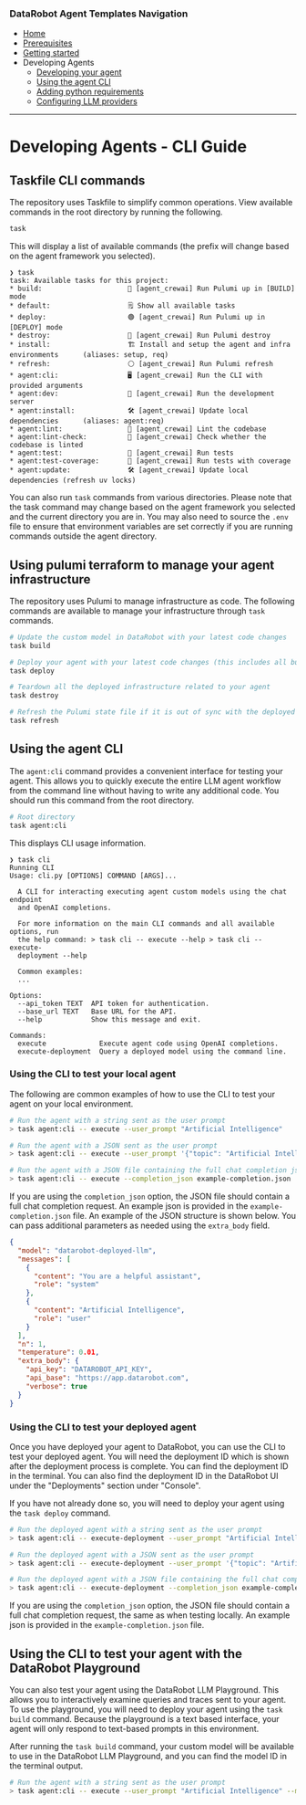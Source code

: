 ### DataRobot Agent Templates Navigation
- [Home](/README.md)
- [Prerequisites](/docs/getting-started-prerequisites.md)
- [Getting started](/docs/getting-started.md)
- Developing Agents
  - [Developing your agent](/docs/developing-agents.md)
  - [Using the agent CLI](/docs/developing-agents-cli.md)
  - [Adding python requirements](/docs/developing-agents-python-requirements.md)
  - [Configuring LLM providers](/docs/developing-agents-llm-providers.md)
---

# Developing Agents - CLI Guide

## Taskfile CLI commands

The repository uses Taskfile to simplify common operations. View available commands in the root directory by running the following.

```bash
task
```

This will display a list of available commands (the prefix will change based on the agent framework you selected).

```
❯ task
task: Available tasks for this project:
* build:                     🔵 [agent_crewai] Run Pulumi up in [BUILD] mode
* default:                   🗒️ Show all available tasks
* deploy:                    🟢 [agent_crewai] Run Pulumi up in [DEPLOY] mode
* destroy:                   🔴 [agent_crewai] Run Pulumi destroy
* install:                   🏗️ Install and setup the agent and infra environments      (aliases: setup, req)
* refresh:                   ⚪️ [agent_crewai] Run Pulumi refresh
* agent:cli:                 🖥️ [agent_crewai] Run the CLI with provided arguments
* agent:dev:                 🔨 [agent_crewai] Run the development server
* agent:install:             🛠️ [agent_crewai] Update local dependencies      (aliases: agent:req)
* agent:lint:                🧹 [agent_crewai] Lint the codebase
* agent:lint-check:          🧹 [agent_crewai] Check whether the codebase is linted
* agent:test:                🧪 [agent_crewai] Run tests
* agent:test-coverage:       🧪 [agent_crewai] Run tests with coverage
* agent:update:              🛠️ [agent_crewai] Update local dependencies (refresh uv locks)
```

You can also run `task` commands from various directories. Please note that the task command may change
based on the agent framework you selected and the current directory you are in. You may also need to source the `.env`
file to ensure that environment variables are set correctly if you are running commands outside the agent directory.

## Using pulumi terraform to manage your agent infrastructure
The repository uses Pulumi to manage infrastructure as code. The following commands are available to manage your
infrastructure through `task` commands.

```bash
# Update the custom model in DataRobot with your latest code changes
task build
```

```bash
# Deploy your agent with your latest code changes (this includes all build steps)
task deploy
```

```bash
# Teardown all the deployed infrastructure related to your agent
task destroy
```

```bash
# Refresh the Pulumi state file if it is out of sync with the deployed infrastructure
task refresh
```


## Using the agent CLI

The `agent:cli` command provides a convenient interface for testing your agent. This allows you to quickly execute
the entire LLM agent workflow from the command line without having to write any additional code. You should run this
command from the root directory.

```bash
# Root directory
task agent:cli
```

This displays CLI usage information.

```
❯ task cli
Running CLI
Usage: cli.py [OPTIONS] COMMAND [ARGS]...

  A CLI for interacting executing agent custom models using the chat endpoint
  and OpenAI completions.

  For more information on the main CLI commands and all available options, run
  the help command: > task cli -- execute --help > task cli -- execute-
  deployment --help

  Common examples:
  ...

Options:
  --api_token TEXT  API token for authentication.
  --base_url TEXT   Base URL for the API.
  --help            Show this message and exit.

Commands:
  execute             Execute agent code using OpenAI completions.
  execute-deployment  Query a deployed model using the command line.
```

### Using the CLI to test your local agent
The following are common examples of how to use the CLI to test your agent on your local environment.

```bash
# Run the agent with a string sent as the user prompt
> task agent:cli -- execute --user_prompt "Artificial Intelligence"
```

```bash
# Run the agent with a JSON sent as the user prompt
> task agent:cli -- execute --user_prompt '{"topic": "Artificial Intelligence"}'
```

```bash
# Run the agent with a JSON file containing the full chat completion json
> task agent:cli -- execute --completion_json example-completion.json
```

If you are using the `completion_json` option, the JSON file should contain a full chat completion request.
An example json is provided in the `example-completion.json` file. An example of the JSON structure is shown below.
You can pass additional parameters as needed using the `extra_body` field.

```json
{
  "model": "datarobot-deployed-llm",
  "messages": [
    {
      "content": "You are a helpful assistant",
      "role": "system"
    },
    {
      "content": "Artificial Intelligence",
      "role": "user"
    }
  ],
  "n": 1,
  "temperature": 0.01,
  "extra_body": {
    "api_key": "DATAROBOT_API_KEY",
    "api_base": "https://app.datarobot.com",
    "verbose": true
  }
}
```

### Using the CLI to test your deployed agent
Once you have deployed your agent to DataRobot, you can use the CLI to test your deployed agent. You will need the
deployment ID which is shown after the deployment process is complete. You can find the deployment ID in the terminal.
You can also find the deployment ID in the DataRobot UI under the "Deployments" section under "Console". 

If you have not already done so, you will need to deploy your agent using the `task deploy` command.

```bash
# Run the deployed agent with a string sent as the user prompt
> task agent:cli -- execute-deployment --user_prompt "Artificial Intelligence" --deployment_id 680a77a9a3
```

```bash
# Run the deployed agent with a JSON sent as the user prompt
> task agent:cli -- execute-deployment --user_prompt '{"topic": "Artificial Intelligence"}' --deployment_id 680a77a9a3
``` 

```bash
# Run the deployed agent with a JSON file containing the full chat completion json
> task agent:cli -- execute-deployment --completion_json example-completion.json --deployment_id 680a77a9a3
```

If you are using the `completion_json` option, the JSON file should contain a full chat completion request, the same
as when testing locally. An example json is provided in the `example-completion.json` file.


## Using the CLI to test your agent with the DataRobot Playground
You can also test your agent using the DataRobot LLM Playground. This allows you to interactively examine queries and
traces sent to your agent. To use the playground, you will need to deploy your agent using the `task build` command.
Because the playground is a text based interface, your agent will only respond to text-based prompts in this
environment.

After running the `task build` command, your custom model will be available to use in the DataRobot LLM Playground,
and you can find the model ID in the terminal output.

```bash
# Run the agent with a string sent as the user prompt
> task agent:cli -- execute --user_prompt "Artificial Intelligence" --model_id <model_id>
```
